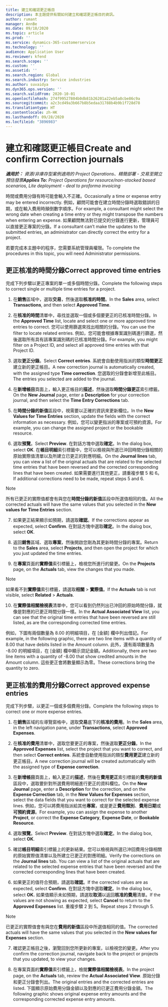 ```yaml
---
title: 建立和確認更正帳目
description: 本主題提供有關如何建立和確認更正帳目的資訊。
author: rumant
manager: AnnBe
ms.date: 09/18/2020
ms.topic: article
ms.prod: ''
ms.service: dynamics-365-customerservice
ms.technology: ''
audience: Application User
ms.reviewer: kfend
ms.search.scope: ''
ms.custom: ''
ms.assetid: ''
ms.search.region: Global
ms.search.industry: Service industries
ms.author: suvaidya
ms.dyn365.ops.version: ''
ms.search.validFrom: 2020-10-01
ms.openlocfilehash: 274f99527804b0db81b26201a22eb5a8cbe86c9a
ms.sourcegitcommit: a2c3cd49a3b667b8b5edaa31788b4b9b1f728d78
ms.translationtype: HT
ms.contentlocale: zh-HK
ms.lasthandoff: 09/28/2020
ms.locfileid: "3896983"
---
```

# <a name="create-and-confirm-correction-journals"></a><span data-ttu-id="5ed48-103">建立和確認更正帳目</span><span class="sxs-lookup"><span data-stu-id="5ed48-103">Create and confirm Correction journals</span></span>

<span data-ttu-id="5ed48-104">_**適用於：** 資源/非庫存型案例適用的 Project Operations、精簡部署 - 交易至開立預估發票_</span><span class="sxs-lookup"><span data-stu-id="5ed48-104">_**Applies To:** Project Operations for resource/non-stocked based scenarios, Lite deployment - deal to proforma invoicing_</span></span>

<span data-ttu-id="5ed48-105">時間或費用分錄有時可能會輸入不正確。</span><span class="sxs-lookup"><span data-stu-id="5ed48-105">Occasionally a time or expense entry may be entered incorrectly.</span></span> <span data-ttu-id="5ed48-106">例如，顧問可能會在建立時間分錄時選取錯誤的日期，或在輸入費用時顛倒數字順序。</span><span class="sxs-lookup"><span data-stu-id="5ed48-106">For example, a consultant might select the wrong date when creating a time entry or they might transpose the numbers when entering an expense.</span></span> <span data-ttu-id="5ed48-107">如果顧問無法對已提交的分錄進行更新，管理員可以直接更正專案的分錄。</span><span class="sxs-lookup"><span data-stu-id="5ed48-107">If a consultant can’t make the updates to the submitted entries, an administrator can directly correct the entry for a project.</span></span>

<span data-ttu-id="5ed48-108">若要完成本主題中的程序，您需要系統管理員權限。</span><span class="sxs-lookup"><span data-stu-id="5ed48-108">To complete the procedures in this topic, you will need Administrator permissions.</span></span>

## <a name="correct-approved-time-entries"></a><span data-ttu-id="5ed48-109">更正核准的時間分錄</span><span class="sxs-lookup"><span data-stu-id="5ed48-109">Correct approved time entries</span></span>     

<span data-ttu-id="5ed48-110">完成下列步驟以更正專案的單一或多個時間分錄。</span><span class="sxs-lookup"><span data-stu-id="5ed48-110">Complete the following steps to correct single or multiple time entries for a project.</span></span>

1. <span data-ttu-id="5ed48-111">在**銷售**區域中，選取**交易**，然後選取**核准的時間**。</span><span class="sxs-lookup"><span data-stu-id="5ed48-111">In the **Sales** area, select **Transactions**, and then select **Approved Time**.</span></span> 

2. <span data-ttu-id="5ed48-112">在**核准的時間**清單中，尋找並選取一個或多個要更正的已核准時間分錄。</span><span class="sxs-lookup"><span data-stu-id="5ed48-112">In the **Approved Time** list, locate and select one or more approved time entries to correct.</span></span> <span data-ttu-id="5ed48-113">您可以使用篩選來找出相關的分錄。</span><span class="sxs-lookup"><span data-stu-id="5ed48-113">You can use the filter to locate related entries.</span></span> <span data-ttu-id="5ed48-114">例如，您可能會根據專案識別碼進行篩選，然後選取所有具有該專案識別碼的已核准時間分錄。</span><span class="sxs-lookup"><span data-stu-id="5ed48-114">For example, you might filter on a Project ID, and select all approved time entries with that Project ID.</span></span>

3. <span data-ttu-id="5ed48-115">選取**更正分錄**。</span><span class="sxs-lookup"><span data-stu-id="5ed48-115">Select **Correct entries**.</span></span> <span data-ttu-id="5ed48-116">系統會自動使用指派的類型**時間更正**建立新的更正帳目。</span><span class="sxs-lookup"><span data-stu-id="5ed48-116">A new correction journal is automatically created, with the assigned type **Time correction**.</span></span> <span data-ttu-id="5ed48-117">您選取的分錄會新增至此帳目。</span><span class="sxs-lookup"><span data-stu-id="5ed48-117">The entries you selected are added to the journal.</span></span> 

4. <span data-ttu-id="5ed48-118">在**新增帳目**頁面上，輸入更正帳目的**描述**，然後選取**時間分錄更正**索引標籤。</span><span class="sxs-lookup"><span data-stu-id="5ed48-118">On the **New Journal** page, enter a **Description** for your correction journal, and then select the **Time Entry Corrections** tab.</span></span>  

5. <span data-ttu-id="5ed48-119">在**時間分錄的新值**區段中，視需要以正確的資訊來更新欄位。</span><span class="sxs-lookup"><span data-stu-id="5ed48-119">In the **New Values for Time Entries** section, update the fields with the correct information as necessary.</span></span> <span data-ttu-id="5ed48-120">例如，您可以變更指派的專案或可預約資源。</span><span class="sxs-lookup"><span data-stu-id="5ed48-120">For example, you can change the assigned project or the bookable resource.</span></span>

6. <span data-ttu-id="5ed48-121">選取**預覽**。</span><span class="sxs-lookup"><span data-stu-id="5ed48-121">Select **Preview**.</span></span> <span data-ttu-id="5ed48-122">在對話方塊中選取**確定**。</span><span class="sxs-lookup"><span data-stu-id="5ed48-122">In the dialog box, select **OK**.</span></span> <span data-ttu-id="5ed48-123">在**帳目明細**索引標籤中，您可以檢視與所選已沖回時間分錄相關的原始實際值清單以及所建立已更正的對應明細。</span><span class="sxs-lookup"><span data-stu-id="5ed48-123">On the **Journal lines** tab, you can view a list of the original actuals that are related to the selected time entries that have been reversed and the corrected corresponding lines that have been created.</span></span> <span data-ttu-id="5ed48-124">如果需要進行其他更正，請重複步驟 5 和 6。</span><span class="sxs-lookup"><span data-stu-id="5ed48-124">If additional corrections need to be made, repeat steps 5 and 6.</span></span> 

> [!NOTE]
> <span data-ttu-id="5ed48-125">所有已更正的實際值都會有與您在**時間分錄的新值**區段中所選值相同的值。</span><span class="sxs-lookup"><span data-stu-id="5ed48-125">All the corrected actuals will have the same values that you selected in the **New values for Time Entries** section.</span></span>

7. <span data-ttu-id="5ed48-126">如果更正結果顯示如預期，請選取**確認**。</span><span class="sxs-lookup"><span data-stu-id="5ed48-126">If the corrections appear as expected, select **Confirm**.</span></span> <span data-ttu-id="5ed48-127">在對話方塊中選取**確定**。</span><span class="sxs-lookup"><span data-stu-id="5ed48-127">In the dialog box, select **OK**.</span></span>

8. <span data-ttu-id="5ed48-128">返回**銷售**區域、選取**專案**，然後開啟您剛為其更新時間分錄的專案。</span><span class="sxs-lookup"><span data-stu-id="5ed48-128">Return to the **Sales** area, select **Projects**, and then open the project for which you just updated the time entries.</span></span> 

9. <span data-ttu-id="5ed48-129">在**專案**頁面的**實際值**索引標籤上，檢視您所進行的變更。</span><span class="sxs-lookup"><span data-stu-id="5ed48-129">On the **Projects** page, on the **Actuals** tab, view the changes that you made.</span></span> 

> [!NOTE]
> <span data-ttu-id="5ed48-130">如果看不到**實際值**索引標籤，請選取**相關** > **實際值**。</span><span class="sxs-lookup"><span data-stu-id="5ed48-130">If the **Actuals** tab is not visible, select **Related** > **Actuals**.</span></span>  

10. <span data-ttu-id="5ed48-131">在**實際值相關檢視表**清單中，您可以看到仍然列出已沖回的原始時間分錄，就像是對應的已更正時間分錄一樣。</span><span class="sxs-lookup"><span data-stu-id="5ed48-131">In the **Actual Associated View** list, you can see that the original time entries that have been reversed are still listed, as are the corresponding corrected time entries.</span></span> 

<span data-ttu-id="5ed48-132">例如，下圖有兩個數量為 8.00 的明細項目，在 [金額] 欄中列出借記。</span><span class="sxs-lookup"><span data-stu-id="5ed48-132">For example, in the following graphic, there are two line items with a quantity of 8.00 that have debits listed in the Amount column.</span></span> <span data-ttu-id="5ed48-133">此外，還有兩項數量為 -8.00 的明細項目，在 [金額] 欄中顯示貸記金額。</span><span class="sxs-lookup"><span data-stu-id="5ed48-133">Additionally, there are two line items with a quantity of -8.00 that show credited amounts in the Amount column.</span></span> <span data-ttu-id="5ed48-134">這些更正會將數量顯示為零。</span><span class="sxs-lookup"><span data-stu-id="5ed48-134">These corrections bring the quantity to zero.</span></span>

 
## <a name="correct-approved-expense-entries"></a><span data-ttu-id="5ed48-135">更正核准的費用分錄</span><span class="sxs-lookup"><span data-stu-id="5ed48-135">Correct approved expense entries</span></span>

<span data-ttu-id="5ed48-136">完成下列步驟，以更正一個或多個費用分錄。</span><span class="sxs-lookup"><span data-stu-id="5ed48-136">Complete the following steps to correct one or more expense entries.</span></span> 

1. <span data-ttu-id="5ed48-137">在**銷售**區域的左導覽窗格中，選取**交易**底下的**核准的費用**。</span><span class="sxs-lookup"><span data-stu-id="5ed48-137">In the **Sales** area, in the left navigation pane, under **Transactions**, select **Approved Expenses**.</span></span>

2. <span data-ttu-id="5ed48-138">在**核准的費用**清單中，選取您要更正的專案，然後選取**更正分錄**。</span><span class="sxs-lookup"><span data-stu-id="5ed48-138">In the **Approved Expenses** list, select the project that you want to correct, and then select **Correct entries**.</span></span> <span data-ttu-id="5ed48-139">系統會自動使用指派的類型**費用更正**建立新的更正帳目。</span><span class="sxs-lookup"><span data-stu-id="5ed48-139">A new correction journal will be created automatically with the assigned type of **Expense correction**.</span></span> 

3. <span data-ttu-id="5ed48-140">在**新增帳目**頁面上，輸入更正的**描述**，然後在**費用更正**索引標籤的**費用的新值**區段中，選取要針對所選費用明細進行更正的資料欄位。</span><span class="sxs-lookup"><span data-stu-id="5ed48-140">On the **New Journal** page, enter a **Description** for the correction, and on the **Expense Correction** tab, in the **New Values for Expenses** section, select the data fields that you want to correct for the selected expense lines.</span></span> <span data-ttu-id="5ed48-141">例如，您可以將費用指派給其他**專案**，或是更正**費用類別**、**費用日期**或**可預約資源**。</span><span class="sxs-lookup"><span data-stu-id="5ed48-141">For example, you can assign the expense to another **Project**, or correct the **Expense Category**, **Expense Date**, or **Bookable Resource**.</span></span>

4. <span data-ttu-id="5ed48-142">選取**預覽**。</span><span class="sxs-lookup"><span data-stu-id="5ed48-142">Select **Preview**.</span></span> <span data-ttu-id="5ed48-143">在對話方塊中選取**確定**。</span><span class="sxs-lookup"><span data-stu-id="5ed48-143">In the dialog box, select **OK**.</span></span> 

5. <span data-ttu-id="5ed48-144">確認**帳目明細**索引標籤上的更新結果。您可以檢視與所選已沖回費用分錄相關的原始實際值清單以及所建立已更正的對應明細。</span><span class="sxs-lookup"><span data-stu-id="5ed48-144">Verify the corrections on the **Journal lines** tab. You can view a list of the original actuals that are related to the selected expense entries that have been reversed and the corrected corresponding lines that have been created.</span></span>

6. <span data-ttu-id="5ed48-145">如果更正的值符合預期，請選取**確認**。</span><span class="sxs-lookup"><span data-stu-id="5ed48-145">If the corrected values are as expected, select **Confirm**.</span></span> <span data-ttu-id="5ed48-146">在對話方塊中選取**確定**。</span><span class="sxs-lookup"><span data-stu-id="5ed48-146">In the dialog box, select **OK.**</span></span> <span data-ttu-id="5ed48-147">如果值顯示未如預期，請選取**取消**以返回**核准的費用**清單。</span><span class="sxs-lookup"><span data-stu-id="5ed48-147">If the values are not showing as expected, select **Cancel** to return to the **Approved Expenses** list.</span></span> <span data-ttu-id="5ed48-148">重複步驟 2 到 5。</span><span class="sxs-lookup"><span data-stu-id="5ed48-148">Repeat steps 2 through 5.</span></span> 

> [!NOTE]
> <span data-ttu-id="5ed48-149">已更正的實際值會有與您在**費用的新值**區段中所選值相同的值。</span><span class="sxs-lookup"><span data-stu-id="5ed48-149">The corrected actuals will have the same values that you selected in the **New values for Expenses** section.</span></span>

7. <span data-ttu-id="5ed48-150">確認更正帳目之後，瀏覽回到您所更新的專案，以檢視您的變更。</span><span class="sxs-lookup"><span data-stu-id="5ed48-150">After you confirm the correction journal, navigate back to the project or projects that you updated, to view your changes.</span></span>  

8. <span data-ttu-id="5ed48-151">在專案頁面的**實際值**索引標籤上，檢閱**實際值相關檢視表**。</span><span class="sxs-lookup"><span data-stu-id="5ed48-151">In the project page, on the **Actuals** tab, review the **Actual Associated View**.</span></span> <span data-ttu-id="5ed48-152">原始分錄和更正分錄會列出。</span><span class="sxs-lookup"><span data-stu-id="5ed48-152">The original entries and the corrected entries are listed.</span></span> <span data-ttu-id="5ed48-153">下圖顯示原始費用分錄金額以及對應的已更正費用分錄金額。</span><span class="sxs-lookup"><span data-stu-id="5ed48-153">The following graphic shows original expense entry amounts and the corresponding corrected expense entry amounts.</span></span> 


